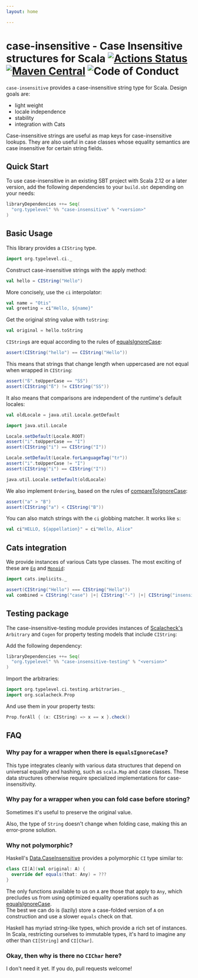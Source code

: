 ```yaml
---
layout: home

---
```


# case-insensitive - Case Insensitive structures for Scala  [![Actions Status](https://github.com/typelevel/case-insensitive/workflows/CI/badge.svg)](https://github.com/typelevel/case-insensitive/actions)[![Maven Central](https://maven-badges.herokuapp.com/maven-central/org.typelevel/case-insensitive_2.13/badge.svg)](https://maven-badges.herokuapp.com/maven-central/org.typelevel/case-insensitive_2.13) ![Code of Conduct](https://img.shields.io/badge/Code%20of%20Conduct-Scala-blue.svg)

`case-insensitive` provides a case-insensitive string type for Scala.
Design goals are:

* light weight
* locale independence
* stability
* integration with Cats

Case-insensitive strings are useful as map keys for case-insensitive lookups.
They are also useful in case classes whose equality semantics are case insensitive for certain string fields.

## Quick Start

To use case-insensitive in an existing SBT project with Scala 2.12 or a later version, add the following dependencies to your
`build.sbt` depending on your needs:

```scala
libraryDependencies ++= Seq(
  "org.typelevel" %% "case-insensitive" % "<version>"
)
```

## Basic Usage

This library provides a `CIString` type.

```scala mdoc:silent
import org.typelevel.ci._
```

Construct case-insensitive strings with the apply method:

```scala mdoc
val hello = CIString("Hello")
```

More concisely, use the `ci` interpolator:

```scala mdoc
val name = "Otis"
val greeting = ci"Hello, ${name}"
```

Get the original string value with `toString`:

```scala mdoc
val original = hello.toString
```

`CIString`s are equal according to the rules of [equalsIgnoreCase]:

```scala mdoc
assert(CIString("hello") == CIString("Hello"))
```

This means that strings that change length when uppercased are not equal when wrapped in `CIString`:

```scala mdoc
assert("ß".toUpperCase == "SS")
assert(CIString("ß") != CIString("SS"))
```

It also means that comparisons are independent of the runtime's default locales:

```scala mdoc:invisible
val oldLocale = java.util.Locale.getDefault
```

```scala mdoc
import java.util.Locale

Locale.setDefault(Locale.ROOT)
assert("i".toUpperCase == "I")
assert(CIString("i") == CIString("I"))

Locale.setDefault(Locale.forLanguageTag("tr"))
assert("i".toUpperCase != "I")
assert(CIString("i") == CIString("I"))
```

```scala mdoc:invisible
java.util.Locale.setDefault(oldLocale)
```

We also implement `Ordering`, based on the rules of [compareToIgnoreCase]:

```scala mdoc
assert("a" > "B")
assert(CIString("a") < CIString("B"))
```

You can also match strings with the `ci` globbing matcher.  It works like `s`:

```scala mdoc
val ci"HELLO, ${appellation}" = ci"Hello, Alice"
```

## Cats integration

We provide instances of various Cats type classes. The most exciting of these are [`Eq`] and [`Monoid`]:

```scala mdoc:silent
import cats.implicits._

assert(CIString("Hello") === CIString("Hello"))
val combined = CIString("case") |+| CIString("-") |+| CIString("insensitive")
```

## Testing package

The case-insensitive-testing module provides instances of [Scalacheck's][Scalacheck] `Arbitrary` and `Cogen` for property testing models that include `CIString`:

Add the following dependency:

```scala
libraryDependencies ++= Seq(
  "org.typelevel" %% "case-insensitive-testing" % "<version>"
)
```

Import the arbitraries:

```scala mdoc:silent
import org.typelevel.ci.testing.arbitraries._
import org.scalacheck.Prop
```

And use them in your property tests:

```scala mdoc
Prop.forAll { (x: CIString) => x == x }.check()
```

## FAQ

### Why pay for a wrapper when there is `equalsIgnoreCase`?

This type integrates cleanly with various data structures that depend on universal equality and hashing, such as `scala.Map` and case classes.
These data structures otherwise require specialized implementations for case-insensitivity.

### Why pay for a wrapper when you can fold case before storing?

Sometimes it's useful to preserve the original value.

Also, the type of `String` doesn't change when folding case, making this an error-prone solution.

### Why not polymorphic?

Haskell's [Data.CaseInsensitive] provides a polymorphic `CI` type similar to:

```scala mdoc
class CI[A](val original: A) {
  override def equals(that: Any) = ???
}
```

The only functions available to us on `A` are those that apply to `Any`, which precludes us from using optimized equality operations such as [equalsIgnoreCase].  
The best we can do is (lazily) store a case-folded version of `A` on construction and use a slower `equals` check on that.

Haskell has myriad string-like types, which provide a rich set of instances.  In Scala, restricting ourselves to immutable types, it's hard to imagine any other than `CI[String]` and `CI[Char]`.

### Okay, then why is there no `CIChar` here?

I don't need it yet.  If you do, pull requests welcome!

[equalsIgnoreCase]: https://docs.oracle.com/javase/8/docs/api/java/lang/String.html#equalsIgnoreCase-java.lang.String-
[compareToIgnoreCase]: https://docs.oracle.com/javase/8/docs/api/java/lang/String.html#compareToIgnoreCase-java.lang.String-
[`Eq`]: https://typelevel.org/cats/typeclasses/eq.html
[`Monoid`]: https://typelevel.org/cats/typeclasses/monoid.html
[Scalacheck]: https://www.scalacheck.org/
[Data.CaseInsensitive]: https://hackage.haskell.org/package/case-insensitive-1.2.1.0
